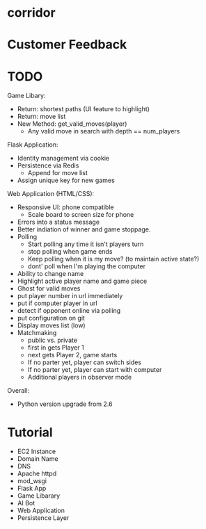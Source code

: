 # corridor
# Customer Feedback


# TODO

Game Libary:
- Return: shortest paths (UI feature to highlight)
- Return: move list
- New Method: get_valid_moves(player)
  - Any valid move in search with depth == num_players

Flask Application:
- Identity management via cookie
- Persistence via Redis
  - Append for move list
- Assign unique key for new games

Web Application (HTML/CSS):
- Responsive UI: phone compatible
  - Scale board to screen size for phone
- Errors into a status message
- Better indiation of winner and game stoppage.
- Polling
  - Start polling any time it isn't players turn
  - stop polling when game ends
  - Keep polling when it is my move? (to maintain active state?)
  - dont' poll when I'm playing the computer
- Ability to change name
- Highlight active player name and game piece
- Ghost for valid moves
- put player number in url immediately
- put if computer player in url
- detect if opponent online via polling
- put configuration on git
- Display moves list (low)
- Matchmaking
  - public vs. private
  - first in gets Player 1
  - next gets Player 2, game starts
  - If no parter yet, player can switch sides
  - If no parter yet, player can start with computer
  - Additional players in observer mode

Overall:
- Python version upgrade from 2.6

# Tutorial
* EC2 Instance
* Domain Name
* DNS
* Apache httpd
* mod_wsgi
* Flask App
* Game Libarary
* AI Bot
* Web Application
* Persistence Layer


